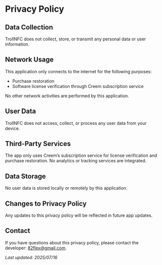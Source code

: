 # Privacy Policy

## Data Collection

TrollNFC does not collect, store, or transmit any personal data or user information.

## Network Usage

This application only connects to the internet for the following purposes:

- Purchase restoration
- Software license verification through Creem subscription service

No other network activities are performed by this application.

## User Data

TrollNFC does not access, collect, or process any user data from your device.

## Third-Party Services

The app only uses Creem’s subscription service for license verification and purchase restoration. No analytics or tracking services are integrated.

## Data Storage

No user data is stored locally or remotely by this application.

## Changes to Privacy Policy

Any updates to this privacy policy will be reflected in future app updates.

## Contact

If you have questions about this privacy policy, please contact the developer: <82flex@gmail.com>.

*Last updated: 2025/07/16*
